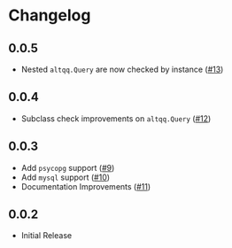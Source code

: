 # Changelog

## 0.0.5

- Nested `altqq.Query` are now checked by instance ([#13])

[#13]: https://github.com/baluyotraf/altqq/pull/13

## 0.0.4

- Subclass check improvements on `altqq.Query` ([#12])

[#12]: https://github.com/baluyotraf/altqq/pull/12

## 0.0.3

- Add `psycopg` support ([#9])
- Add `mysql` support ([#10])
- Documentation Improvements ([#11])

[#9]: https://github.com/baluyotraf/altqq/pull/9
[#10]: https://github.com/baluyotraf/altqq/pull/10
[#11]: https://github.com/baluyotraf/altqq/pull/11

## 0.0.2

- Initial Release
